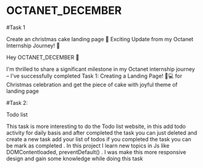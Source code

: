 # OCTANET_DECEMBER

#Task 1

Create an christmas cake landing page 
🚀 Exciting Update from my Octanet Internship Journey! 🚀

Hey OCTANET_DECEMBER 👋

I'm thrilled to share a significant milestone in my Octanet internship journey – I've successfully completed Task 1: Creating a Landing Page! 🎉💻 for Christmas celebration and get the piece of cake with joyful theme of landing page

#Task 2:

Todo list 

This task is more interesting to do the Todo list website, in this add todo activity for daily basis and after completed the task you can just deleted and create a new task add your list of todos if you completed the task you can be mark as completed . In this project I learn new topics in Js like DOMContentloaded, preventDefault() . I was make this more responsive design and gain some knowledge while doing this task 

